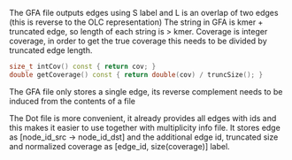 The GFA file outputs edges using S label and L is an overlap of two edges (this is reverse to the OLC representation)
The string in GFA is kmer + truncated edge, so length of each string is > kmer. Coverage is integer coverage, in order
to get the true coverage this needs to be divided  by truncated edge length.
```cpp
size_t intCov() const { return cov; }
double getCoverage() const { return double(cov) / truncSize(); }
```
The GFA file only stores a single edge, its reverse complement needs to be induced from the contents of a file

The Dot file is more convenient, it already provides all edges with ids and this makes it easier to use together with
multiplicity info file. It stores edge as [node_id_src -> node_id_dst] and the additional edge id, truncated size and
normalized coverage as [edge_id, size(coverage)] label.

